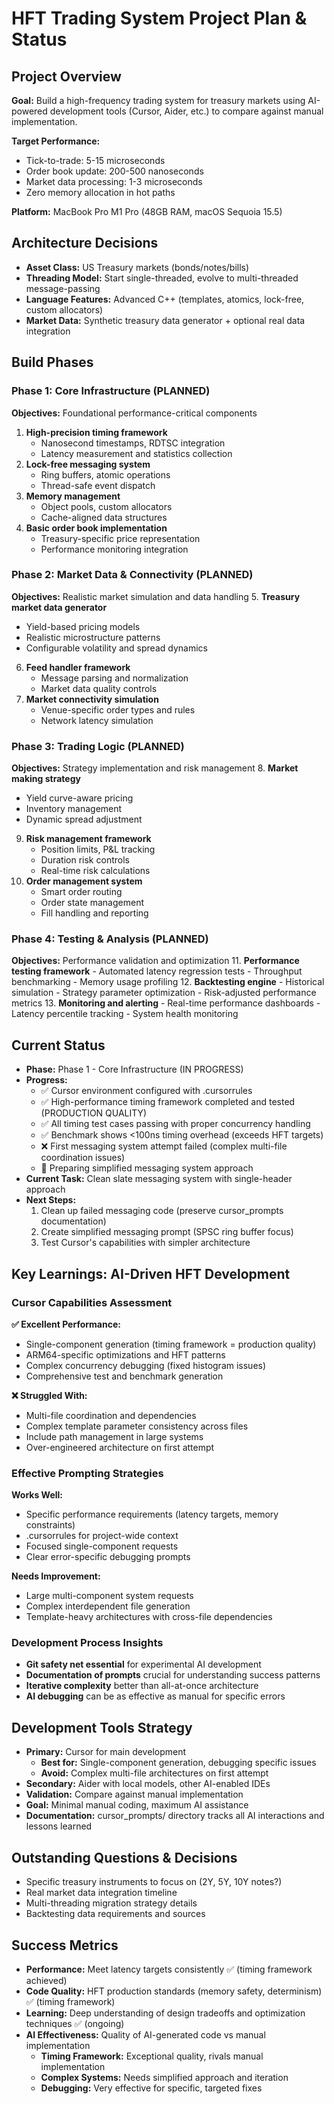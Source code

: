 # HFT Trading System Project Plan & Status

## Project Overview
**Goal:** Build a high-frequency trading system for treasury markets using AI-powered development tools (Cursor, Aider, etc.) to compare against manual implementation.

**Target Performance:**
- Tick-to-trade: 5-15 microseconds
- Order book update: 200-500 nanoseconds
- Market data processing: 1-3 microseconds
- Zero memory allocation in hot paths

**Platform:** MacBook Pro M1 Pro (48GB RAM, macOS Sequoia 15.5)

## Architecture Decisions
- **Asset Class:** US Treasury markets (bonds/notes/bills)
- **Threading Model:** Start single-threaded, evolve to multi-threaded message-passing
- **Language Features:** Advanced C++ (templates, atomics, lock-free, custom allocators)
- **Market Data:** Synthetic treasury data generator + optional real data integration

## Build Phases

### Phase 1: Core Infrastructure (PLANNED)
**Objectives:** Foundational performance-critical components
1. **High-precision timing framework**
   - Nanosecond timestamps, RDTSC integration
   - Latency measurement and statistics collection
2. **Lock-free messaging system**
   - Ring buffers, atomic operations
   - Thread-safe event dispatch
3. **Memory management**
   - Object pools, custom allocators
   - Cache-aligned data structures
4. **Basic order book implementation**
   - Treasury-specific price representation
   - Performance monitoring integration

### Phase 2: Market Data & Connectivity (PLANNED)
**Objectives:** Realistic market simulation and data handling
5. **Treasury market data generator**
   - Yield-based pricing models
   - Realistic microstructure patterns
   - Configurable volatility and spread dynamics
6. **Feed handler framework**
   - Message parsing and normalization
   - Market data quality controls
7. **Market connectivity simulation**
   - Venue-specific order types and rules
   - Network latency simulation

### Phase 3: Trading Logic (PLANNED)
**Objectives:** Strategy implementation and risk management
8. **Market making strategy**
   - Yield curve-aware pricing
   - Inventory management
   - Dynamic spread adjustment
9. **Risk management framework**
   - Position limits, P&L tracking
   - Duration risk controls
   - Real-time risk calculations
10. **Order management system**
    - Smart order routing
    - Order state management
    - Fill handling and reporting

### Phase 4: Testing & Analysis (PLANNED)
**Objectives:** Performance validation and optimization
11. **Performance testing framework**
    - Automated latency regression tests
    - Throughput benchmarking
    - Memory usage profiling
12. **Backtesting engine**
    - Historical simulation
    - Strategy parameter optimization
    - Risk-adjusted performance metrics
13. **Monitoring and alerting**
    - Real-time performance dashboards
    - Latency percentile tracking
    - System health monitoring

## Current Status
- **Phase:** Phase 1 - Core Infrastructure (IN PROGRESS)
- **Progress:** 
  - ✅ Cursor environment configured with .cursorrules
  - ✅ High-performance timing framework completed and tested (PRODUCTION QUALITY)
  - ✅ All timing test cases passing with proper concurrency handling
  - ✅ Benchmark shows <100ns timing overhead (exceeds HFT targets)
  - ❌ First messaging system attempt failed (complex multi-file coordination issues)
  - 🔄 Preparing simplified messaging system approach
- **Current Task:** Clean slate messaging system with single-header approach
- **Next Steps:** 
  1. Clean up failed messaging code (preserve cursor_prompts documentation)
  2. Create simplified messaging prompt (SPSC ring buffer focus)
  3. Test Cursor's capabilities with simpler architecture

## Key Learnings: AI-Driven HFT Development

### Cursor Capabilities Assessment
**✅ Excellent Performance:**
- Single-component generation (timing framework = production quality)
- ARM64-specific optimizations and HFT patterns
- Complex concurrency debugging (fixed histogram issues)
- Comprehensive test and benchmark generation

**❌ Struggled With:**
- Multi-file coordination and dependencies
- Complex template parameter consistency across files
- Include path management in large systems
- Over-engineered architecture on first attempt

### Effective Prompting Strategies
**Works Well:**
- Specific performance requirements (latency targets, memory constraints)
- .cursorrules for project-wide context
- Focused single-component requests
- Clear error-specific debugging prompts

**Needs Improvement:**
- Large multi-component system requests
- Complex interdependent file generation
- Template-heavy architectures with cross-file dependencies

### Development Process Insights
- **Git safety net essential** for experimental AI development
- **Documentation of prompts** crucial for understanding success patterns
- **Iterative complexity** better than all-at-once architecture
- **AI debugging** can be as effective as manual for specific errors

## Development Tools Strategy
- **Primary:** Cursor for main development
  - **Best for:** Single-component generation, debugging specific issues
  - **Avoid:** Complex multi-file architectures on first attempt
- **Secondary:** Aider with local models, other AI-enabled IDEs
- **Validation:** Compare against manual implementation
- **Goal:** Minimal manual coding, maximum AI assistance
- **Documentation:** cursor_prompts/ directory tracks all AI interactions and lessons learned

## Outstanding Questions & Decisions
- Specific treasury instruments to focus on (2Y, 5Y, 10Y notes?)
- Real market data integration timeline
- Multi-threading migration strategy details
- Backtesting data requirements and sources

## Success Metrics
- **Performance:** Meet latency targets consistently ✅ (timing framework achieved)
- **Code Quality:** HFT production standards (memory safety, determinism) ✅ (timing framework)
- **Learning:** Deep understanding of design tradeoffs and optimization techniques ✅ (ongoing)
- **AI Effectiveness:** Quality of AI-generated code vs manual implementation
  - **Timing Framework:** Exceptional quality, rivals manual implementation
  - **Complex Systems:** Needs simplified approach and iteration
  - **Debugging:** Very effective for specific, targeted fixes